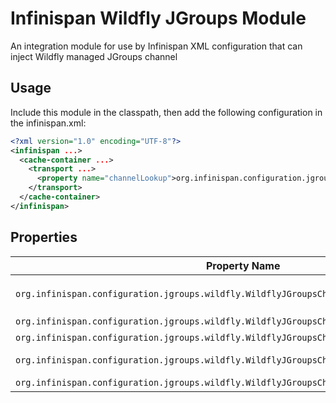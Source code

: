 # Infinispan Wildfly JGroups Module

An integration module for use by Infinispan XML configuration that can inject Wildfly managed JGroups channel

## Usage

Include this module in the classpath, then add the following configuration in the infinispan.xml:

```xml
<?xml version="1.0" encoding="UTF-8"?>
<infinispan ...>
  <cache-container ...>
    <transport ...>
      <property name="channelLookup">org.infinispan.configuration.jgroups.wildfly.WildflyJGroupsChannelLookup</property>
    </transport>
  </cache-container>
</infinispan>
```

## Properties


| Property Name | Description | Default Value |
| --- | --- | --- |
| `org.infinispan.configuration.jgroups.wildfly.WildflyJGroupsChannelLookup.jndi` | the JNDI path of `org.wildfly.clustering.jgroups.ChannelFactory` instance | `java:jboss/jgroups/factory/default` |
| `org.infinispan.configuration.jgroups.wildfly.WildflyJGroupsChannelLookup.channelId` | Wildfly managed JGroups channel ID | `ISPN` |
| `org.infinispan.configuration.jgroups.wildfly.WildflyJGroupsChannelLookup.shouldConnect` | should connect the channel before using it | `true` |
| `org.infinispan.configuration.jgroups.wildfly.WildflyJGroupsChannelLookup.shouldDisconnect` | should disconnect the channel once it is done with it | `true` |
| `org.infinispan.configuration.jgroups.wildfly.WildflyJGroupsChannelLookup.shouldClose` | should close the channel once it is done with it | `true` |
